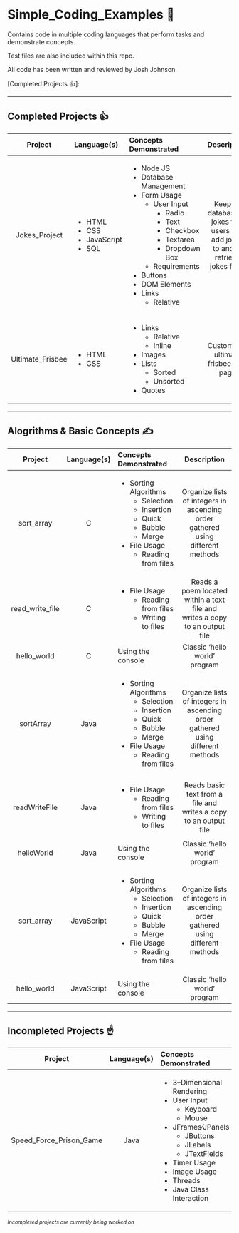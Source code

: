 [Summary Section]: #
# **Simple_Coding_Examples** :open_book:
Contains code in multiple coding languages that perform tasks and demonstrate concepts.

Test files are also included within this repo.

All code has been written and reviewed by Josh Johnson.

[Completed Projects :thumbsup:]: 


---
[Completed-Projects-Section]: #
## Completed Projects :thumbsup:
| Project | Language&lpar;s&rpar; | Concepts Demonstrated | Description |
| :------------------------: | :------------------------ | :----------------------- | :------------------------------------: |
| Jokes&lowbar;Project | <ul><li>HTML</li><li>CSS</li><li>JavaScript</li><li>SQL</li></ul> | <ul><li>Node JS</li><li>Database Management</li><li>Form Usage<ul><li>User Input<ul><li>Radio</li><li>Text</li><li>Checkbox</li><li>Textarea</li><li>Dropdown Box</li></ul></li><li>Requirements</li></ul></li><li>Buttons</li><li>DOM Elements</li><li>Links<ul><li>Relative</li></ul></li></ul> | Keeps a database of jokes that users can add jokes to and&frasl;or retrieve jokes from |
| Ultimate_Frisbee | <ul><li>HTML</li><li>CSS</li></ul> | <ul><li>Links<ul><li>Relative</li><li>Inline</li></ul></li><li>Images</li><li>Lists<ul><li>Sorted</li><li>Unsorted</li></ul></li><li>Quotes</li></ul> | Customized ultimate frisbee Wiki page |
---
[Alogrithms-Section]: #
## Alogrithms & Basic Concepts :writing_hand:
| Project | Language&lpar;s&rpar; | Concepts Demonstrated | Description |
| :------------------------: | :------------------------: | :------------------------ | :------------------------------------: |
| sort&lowbar;array | C | <ul><li>Sorting Algorithms<ul><li>Selection</li><li>Insertion</li><li>Quick</li><li>Bubble</li><li>Merge</li></ul></li><li>File Usage<ul><li>Reading from files</li></ul></li></ul> | Organize lists of integers in ascending order gathered using different methods |
| read_write_file | C | <ul><li>File Usage<ul><li>Reading from files</li><li>Writing to files</li></ul></li></ul> | Reads a poem located within a text file and writes a copy to an output file |
| hello_world | C | Using the console | Classic &lsquo;hello world&rsquo; program |
| sortArray | Java | <ul><li>Sorting Algorithms<ul><li>Selection</li><li>Insertion</li><li>Quick</li><li>Bubble</li><li>Merge</li></ul></li><li>File Usage<ul><li>Reading from files</li></ul></li></ul> | Organize lists of integers in ascending order gathered using different methods |
| readWriteFile | Java | <ul><li>File Usage<ul><li>Reading from files</li><li>Writing to files</li></ul></li></ul>  | Reads basic text from a file and writes a copy to an output file |
| helloWorld | Java | Using the console | Classic &lsquo;hello world&rsquo; program |
| sort_array | JavaScript | <ul><li>Sorting Algorithms<ul><li>Selection</li><li>Insertion</li><li>Quick</li><li>Bubble</li><li>Merge</li></ul></li><li>File Usage<ul><li>Reading from files</li></ul></li></ul> | Organize lists of integers in ascending order gathered using different methods |
| hello&lowbar;world | JavaScript | Using the console | Classic &lsquo;hello world&rsquo; program |
---
[Incompleted-Projects-Section]: #
## Incompleted Projects :point_up:
| Project | Language&lpar;s&rpar; | Concepts Demonstrated | Description |
| :------------------------: | :------------------------: | :------------------------ | :------------------------------------: |
| Speed&lowbar;Force&lowbar;Prison&lowbar;Game  | Java | <ul><li>3&ndash;Dimensional Rendering</li><li>User Input<ul><li>Keyboard</li><li>Mouse</li></ul></li><li>JFrames&frasl;JPanels<ul><li>JButtons</li><li>JLabels</li><li>JTextFields</li></ul></li><li>Timer Usage</li><li>Image Usage</li><li>Threads</li><li>Java Class Interaction</li></ul> | 3&ndash;Dimensional game that uses Java&apos;s graphical interface |

<sup>_Incompleted projects are currently being worked on_</sup>